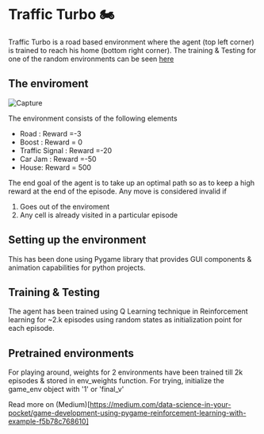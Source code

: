 # Traffic Turbo 🏍️

Traffic Turbo is a road based environment where the agent (top left corner) is trained to reach his home (bottom right corner). The training & Testing for one of the random environments can be seen [here](https://www.youtube.com/watch?v=TfjtjKFSpmE)




## The enviroment
![Capture](https://user-images.githubusercontent.com/31255225/154457530-fd36e042-6f3f-434a-84f4-f2f0374e7800.JPG)


The environment consists of the following elements

- Road :                 Reward =-3
- Boost :                Reward = 0
- Traffic Signal :       Reward =-20
- Car Jam :              Reward =-50
- House:                 Reward = 500

The end goal of the agent is to take up an optimal path so as to keep a high reward at the end of the episode. Any move is considered invalid if

1. Goes out of the enviroment
2. Any cell is already visited in a particular episode

## Setting up the environment

This has been done using Pygame library that provides GUI components & animation capabilities for python projects. 

## Training & Testing

The agent has been trained using Q Learning technique in Reinforcement learning for ~2.k episodes using random states as initialization point for each episode. 

## Pretrained environments

For playing around, weights for 2 environments have been trained till 2k episodes & stored in env_weights function. For trying, initialize the game_env object with '1' or 'final_v'

Read more on (Medium)[https://medium.com/data-science-in-your-pocket/game-development-using-pygame-reinforcement-learning-with-example-f5b78c768610]


